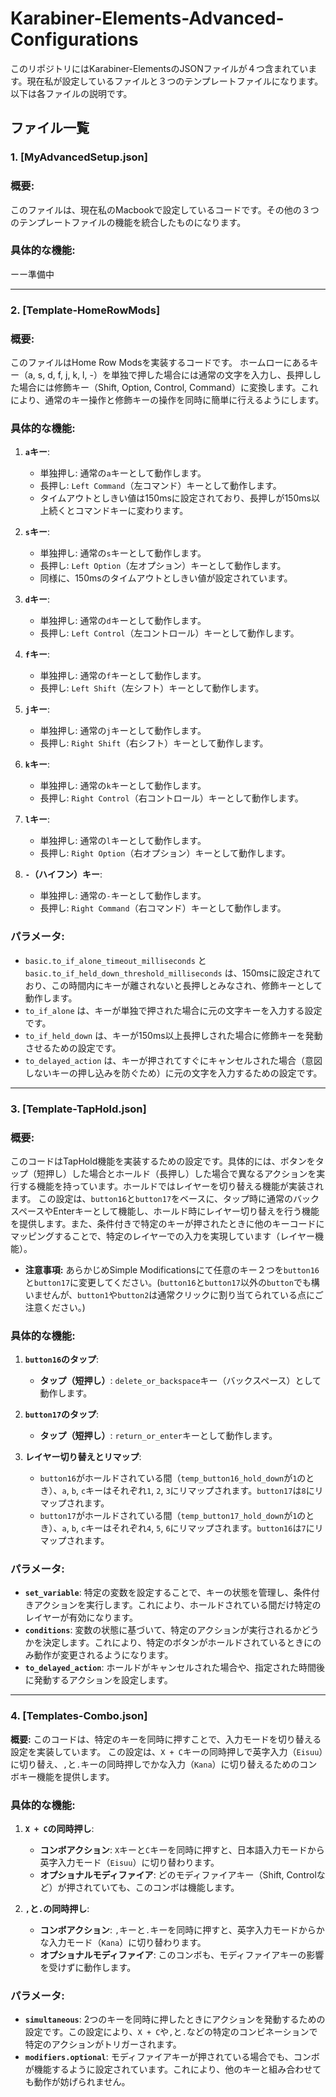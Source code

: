 # Karabiner-Elements-Advanced-Configurations

このリポジトリにはKarabiner-ElementsのJSONファイルが４つ含まれています。現在私が設定しているファイルと３つのテンプレートファイルになります。以下は各ファイルの説明です。

## ファイル一覧

### 1. [MyAdvancedSetup.json]
### 概要:
このファイルは、現在私のMacbookで設定しているコードです。その他の３つのテンプレートファイルの機能を統合したものになります。

### 具体的な機能:
ーー準備中

---

### 2. [Template-HomeRowMods]
### 概要:
このファイルはHome Row Modsを実装するコードです。
ホームローにあるキー（a, s, d, f, j, k, l, -）を単独で押した場合には通常の文字を入力し、長押しした場合には修飾キー（Shift, Option, Control, Command）に変換します。これにより、通常のキー操作と修飾キーの操作を同時に簡単に行えるようにします。

### 具体的な機能:
1. **`a`キー**:
   - 単独押し: 通常の`a`キーとして動作します。
   - 長押し: `Left Command`（左コマンド）キーとして動作します。
   - タイムアウトとしきい値は150msに設定されており、長押しが150ms以上続くとコマンドキーに変わります。

2. **`s`キー**:
   - 単独押し: 通常の`s`キーとして動作します。
   - 長押し: `Left Option`（左オプション）キーとして動作します。
   - 同様に、150msのタイムアウトとしきい値が設定されています。

3. **`d`キー**:
   - 単独押し: 通常の`d`キーとして動作します。
   - 長押し: `Left Control`（左コントロール）キーとして動作します。

4. **`f`キー**:
   - 単独押し: 通常の`f`キーとして動作します。
   - 長押し: `Left Shift`（左シフト）キーとして動作します。

5. **`j`キー**:
   - 単独押し: 通常の`j`キーとして動作します。
   - 長押し: `Right Shift`（右シフト）キーとして動作します。

6. **`k`キー**:
   - 単独押し: 通常の`k`キーとして動作します。
   - 長押し: `Right Control`（右コントロール）キーとして動作します。

7. **`l`キー**:
   - 単独押し: 通常の`l`キーとして動作します。
   - 長押し: `Right Option`（右オプション）キーとして動作します。

8. **`-`（ハイフン）キー**:
   - 単独押し: 通常の`-`キーとして動作します。
   - 長押し: `Right Command`（右コマンド）キーとして動作します。

### パラメータ:
- `basic.to_if_alone_timeout_milliseconds` と `basic.to_if_held_down_threshold_milliseconds` は、150msに設定されており、この時間内にキーが離されないと長押しとみなされ、修飾キーとして動作します。
- `to_if_alone` は、キーが単独で押された場合に元の文字キーを入力する設定です。
- `to_if_held_down` は、キーが150ms以上長押しされた場合に修飾キーを発動させるための設定です。
- `to_delayed_action` は、キーが押されてすぐにキャンセルされた場合（意図しないキーの押し込みを防ぐため）に元の文字を入力するための設定です。

---

### 3. [Template-TapHold.json]
### 概要:
このコードはTapHold機能を実装するための設定です。具体的には、ボタンをタップ（短押し）した場合とホールド（長押し）した場合で異なるアクションを実行する機能を持っています。ホールドではレイヤーを切り替える機能が実装されます。
この設定は、`button16`と`button17`をベースに、タップ時に通常のバックスペースやEnterキーとして機能し、ホールド時にレイヤー切り替えを行う機能を提供します。また、条件付きで特定のキーが押されたときに他のキーコードにマッピングすることで、特定のレイヤーでの入力を実現しています（レイヤー機能）。
- **注意事項:** あらかじめSimple Modificationsにて任意のキー２つを`button16`と`button17`に変更してください。(`button16`と`button17`以外の`button`でも構いませんが、`button1`や`button2`は通常クリックに割り当てられている点にご注意ください。)

### 具体的な機能:
1. **`button16`のタップ**:
   - **タップ（短押し）**: `delete_or_backspace`キー（バックスペース）として動作します。

2. **`button17`のタップ**:
   - **タップ（短押し）**: `return_or_enter`キーとして動作します。

3. **レイヤー切り替えとリマップ**:
   - `button16`がホールドされている間（`temp_button16_hold_down`が`1`のとき）、`a`, `b`, `c`キーはそれぞれ`1`, `2`, `3`にリマップされます。`button17`は`8`にリマップされます。
   - `button17`がホールドされている間（`temp_button17_hold_down`が`1`のとき）、`a`, `b`, `c`キーはそれぞれ`4`, `5`, `6`にリマップされます。`button16`は`7`にリマップされます。


### パラメータ:
- **`set_variable`**: 特定の変数を設定することで、キーの状態を管理し、条件付きアクションを実行します。これにより、ホールドされている間だけ特定のレイヤーが有効になります。
- **`conditions`**: 変数の状態に基づいて、特定のアクションが実行されるかどうかを決定します。これにより、特定のボタンがホールドされているときにのみ動作が変更されるようになります。
- **`to_delayed_action`**: ホールドがキャンセルされた場合や、指定された時間後に発動するアクションを設定します。

---

### 4. [Templates-Combo.json]
**概要:**
このコードは、特定のキーを同時に押すことで、入力モードを切り替える設定を実装しています。
この設定は、`X + C`キーの同時押しで英字入力（`Eisuu`）に切り替え、`,`と`.`キーの同時押しでかな入力（`Kana`）に切り替えるためのコンボキー機能を提供します。

### 具体的な機能:
1. **`X + C`の同時押し**:
   - **コンボアクション**: `X`キーと`C`キーを同時に押すと、日本語入力モードから英字入力モード（`Eisuu`）に切り替わります。
   - **オプショナルモディファイア**: どのモディファイアキー（Shift, Controlなど）が押されていても、このコンボは機能します。

2. **`,`と`.`の同時押し**:
   - **コンボアクション**: `,`キーと`.`キーを同時に押すと、英字入力モードからかな入力モード（`Kana`）に切り替わります。
   - **オプショナルモディファイア**: このコンボも、モディファイアキーの影響を受けずに動作します。

### パラメータ:
- **`simultaneous`**: 2つのキーを同時に押したときにアクションを発動するための設定です。この設定により、`X + C`や`,`と`.`などの特定のコンビネーションで特定のアクションがトリガーされます。
- **`modifiers.optional`**: モディファイアキーが押されている場合でも、コンボが機能するように設定されています。これにより、他のキーと組み合わせても動作が妨げられません。
